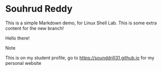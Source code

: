 # Souhrud Reddy

This is a simple Markdown demo, for Linux Shell Lab. This is some extra content for the new branch!

Hello there!

> [!NOTE]
> This is on my student profile, go to https://sounddrill31.github.io for my personal website
